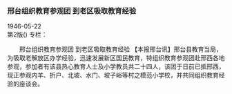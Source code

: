 ### 邢台组织教育参观团  到老区吸取教育经验  

1946-05-22  
第2版()
专栏：

　　邢台组织教育参观团
    到老区吸取教育经验
    【本报邢台讯】邢台县教育当局，为吸取老解放区办学经验，迅速发展新区国民教育，特组织教育参观团赴邢西各地参观，参加者有该县热心教育人士及小学教员共二十四人，该团于日前已抵邢西，现正参观内羊、折户、北坡、水门、坡子峪等村之模范小学校，并共同组织教育经验的座谈会。  
